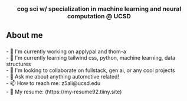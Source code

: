 <div align="center">
    
  ### cog sci w/ specialization in machine learning and neural computation @ UCSD </div>

###

<h2 align="left">About me</h2>

###

<p align="left">- 🔭 I'm currently working on applypal and thom-a<br>- 🌱 I'm currently learning tailwind css, python, machine learning, data structures<br>- 🤝 I'm looking to collaborate on fullstack, gen ai, or any cool projects<br>- 💬 Ask me about anything automotive related!<br>- 📫 How to reach me: z5ali@ucsd.edu<br>- 📄 My resume: (https://my-resume92.tiiny.site)</p>

###


